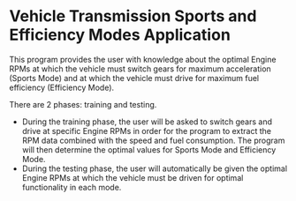 # Vehicle Transmission Sports and Efficiency Modes Application

This program provides the user with knowledge about the optimal Engine RPMs at which
the vehicle must switch gears for maximum acceleration (Sports Mode) and at which the
vehicle must drive for maximum fuel efficiency (Efficiency Mode).

There are 2 phases: training and testing.
- During the training phase, the user will be asked to switch gears and drive at
specific Engine RPMs in order for the program to extract the RPM data combined
with the speed and fuel consumption. The program will then determine the optimal
values for Sports Mode and Efficiency Mode.
- During the testing phase, the user will automatically be given the optimal
Engine RPMs at which the vehicle must be driven for optimal functionality in
each mode.
